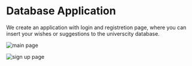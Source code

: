 # Database Application 
We create an application with login and registretion page, where you can insert your wishes or suggestions to the universcity database.

![main page](https://user-images.githubusercontent.com/73636880/148376107-2e1a5d94-b789-4e2e-ac3d-177dd3f8b895.PNG)

![sign up page](https://user-images.githubusercontent.com/73636880/148376496-140dfc80-d2da-4dd6-a727-d3e1e6cab657.PNG)

